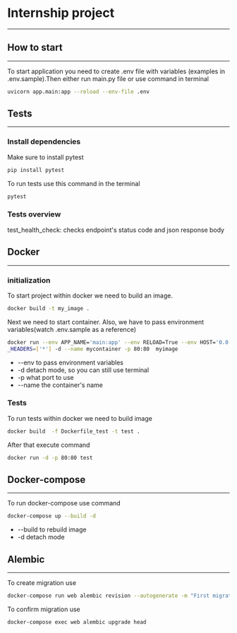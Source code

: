 # Internship project
__________________________________________________________________

## How to start
__________________________________________________________________

To start application you need to create .env file with variables (examples in .env.sample).Then either run main.py file or use command in terminal
```bash
uvicorn app.main:app --reload --env-file .env
```
## Tests
__________________________________________________________________

### Install dependencies
Make sure to install pytest
```bash
pip install pytest
```
To run tests use this command in the terminal
```bash
pytest
```
### Tests overview
test_health_check: checks endpoint's status code and json response body

## Docker
__________________________________________________________________
### initialization
To start project within docker we need to build an image.
```bash
docker build -t my_image .
```
Next we need to start container. Also, we have to pass environment variables(watch .env.sample as a reference)
```bash
docker run --env APP_NAME='main:app' --env RELOAD=True --env HOST='0.0.0.0' --env PORT=80 --env ORIGINS=['1.0.0.0:8080'] --env ALLOW_CREDENTIALS=True --env ALLOW_METHODS=['*'] --env ALLOW
_HEADERS=['*'] -d --name mycontainer -p 80:80  myimage
```
- --env to pass environment variables
- -d detach mode, so you can still use terminal
- -p what port to use
- --name the container's name

### Tests
To run tests within docker we need to build image 
```bash
docker build  -f Dockerfile_test -t test .
```
After that execute command
```bash
docker run -d -p 80:80 test
```

## Docker-compose
__________________________________________________________________
To run docker-compose use command
```bash
docker-compose up --build -d 
```
- --build to rebuild image
- -d detach mode

## Alembic
__________________________________________________________________
To create migration use 
```bash
docker-compose run web alembic revision --autogenerate -m "First migration"
```
To confirm migration use 
```bash
docker-compose exec web alembic upgrade head 
```